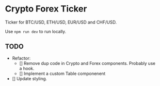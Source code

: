 # Crypto Forex Ticker

Ticker for BTC/USD, ETH/USD, EUR/USD and CHF/USD.

Use `npm run dev` to run locally.

## TODO

- Refactor:
  - [] Remove dup code in Crypto and Forex components. Probably use a hook.
  - [] Implement a custom Table componenent
- [] Update styling.
